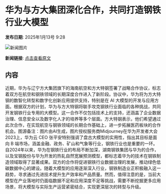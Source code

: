 # 华为与方大集团深化合作，共同打造钢铁行业大模型

**发布日期**: 2025年1月13号 9:28

![新闻图片](https://pic.chinaz.com/picmap/202305091556155027_7.jpg)

**新闻链接**: [点击查看原文](https://www.aibase.com/zh/news/14641)

## 内容

近期，华为与辽宁方大集团旗下的海南航空和方大特钢签署了战略合作协议，标志着双方在航空和钢铁领域的长期深度合作进入了新阶段。协议中，华为将为方大特钢的数智化转型和数字化创新应用提供支持，特别是在 AI 大模型的开发与应用方面。根据双方的计划，华为与方大特钢将联手攻克钢铁行业面临的各种挑战，共同开发钢铁行业专用的大模型。这一合作不仅包括技术上的支持，还涵盖了企业数据治理、信息安全以及数字化人才的培养等多个层面。方大特钢表示，他们希望通过此次合作，在实现航空与钢铁领域的长期合作基础上，进一步拓展医药板块的合作机会。图源备注：图片由AI生成，图片授权服务商Midjourney在华为开发者大会2023上，华为云 CEO 张平安特别强调了盘古大模型的实用性，指出其目标是面向 B 端市场，涵盖金融、政务、矿山和气象等行业，钢铁行业也是重要的一环。自2024年以来，华为在钢铁行业的布局不断加深，湖南钢铁集团与华为的合作，以及宝钢股份与华为开发的热轧自然宽展预测模型，都标志着华为的技术在钢铁制造领域取得了显著成果。双方的合作将促进钢铁行业数据治理的发展，推动绿色低碳数据中心的建设。随着大模型的应用逐渐深入行业，钢铁制造业正积极融入这一趋势，寻求通过先进技术提升生产效率和产品质量。然而，值得注意的是，当前大模型在产业落地时仍面临数据不足和应用深度不足等挑战，需要不断挖掘更多应用场景，将大模型与实际生产运营紧密结合，实现更深层次的转型与升级。
